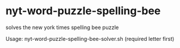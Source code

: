 # nyt-word-puzzle-spelling-bee
solves the new york times spelling bee puzzle


Usage: nyt-word-puzzle-spelling-bee-solver.sh <letters>
                                              (required letter first)
